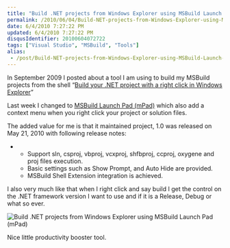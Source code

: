 ```yaml
---
title: "Build .NET projects from Windows Explorer using MSBuild Launch Pad (mPad)"
permalink: /2010/06/04/Build-NET-projects-from-Windows-Explorer-using-MSBuild-Launch-Pad-(mPad)/
date: 6/4/2010 7:27:22 PM
updated: 6/4/2010 7:27:22 PM
disqusIdentifier: 20100604072722
tags: ["Visual Studio", "MSBuild", "Tools"]
alias:
 - /post/Build-NET-projects-from-Windows-Explorer-using-MSBuild-Launch-Pad-(mPad).aspx/index.html
---
```

In September 2009 I posted about a tool I am using to build my MSBuild projects from the shell “[Build your .NET project with a right click in Windows Explorer](http://www.laurentkempe.com/post/Build-your-NET-project-with-a-right-click-in-Windows-Explorer.aspx)”

Last week I changed to [MSBuild Launch Pad (mPad)](http://msbuildlaunchpad.codeplex.com/) which also add a context menu when you right click your project or solution files.
<!-- more -->

The added value for me is that it maintained project, 1.0 was released on May 21, 2010 with following release notes:

*   *   Support sln, csproj, vbproj, vcxproj, shfbproj, ccproj, oxygene and proj files execution.
    *   Basic settings such as Show Prompt, and Auto Hide are provided. 
    *   MSBuild Shell Extension integration is achieved.   

I also very much like that when I right click and say build I get the control on the .NET framework version I want to use and if it is a Release, Debug or what so ever.

![Build .NET projects from Windows Explorer using MSBuild Launch Pad (mPad)](https://farm2.staticflickr.com/1637/24579513125_c928206b6f_o.png) 

Nice little productivity booster tool.
